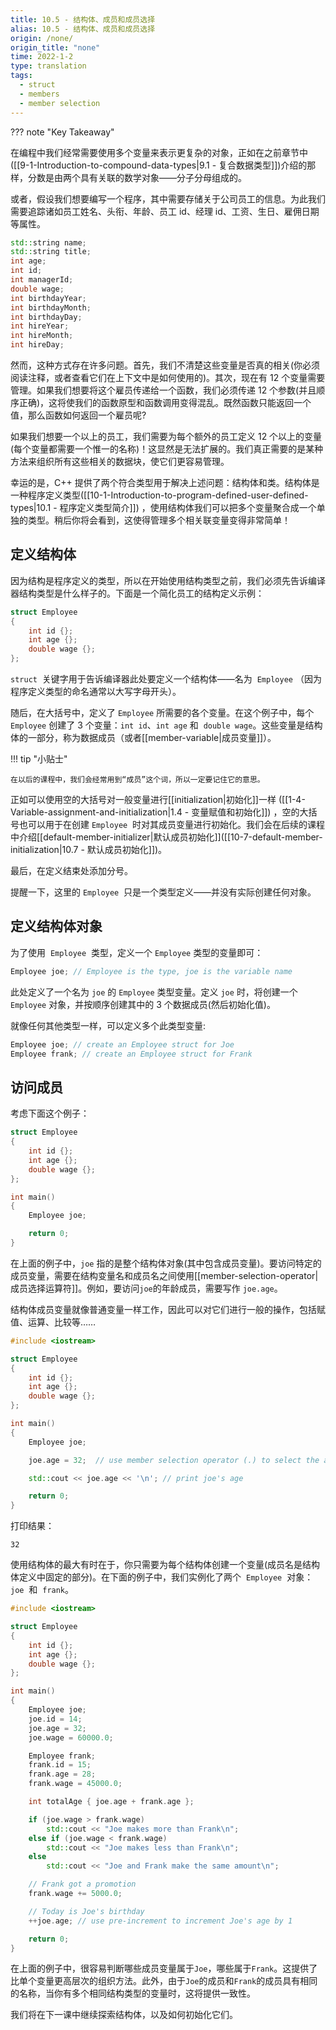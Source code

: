 ```yaml
---
title: 10.5 - 结构体、成员和成员选择
alias: 10.5 - 结构体、成员和成员选择
origin: /none/
origin_title: "none"
time: 2022-1-2
type: translation
tags:
  - struct
  - members
  - member selection
---
```


??? note "Key Takeaway"

在编程中我们经常需要使用多个变量来表示更复杂的对象，正如在之前章节中([[9-1-Introduction-to-compound-data-types|9.1 - 复合数据类型]])介绍的那样，分数是由两个具有关联的数学对象——分子分母组成的。

或者，假设我们想要编写一个程序，其中需要存储关于公司员工的信息。为此我们需要追踪诸如员工姓名、头衔、年龄、员工 id、经理 id、工资、生日、雇佣日期等属性。

```cpp
std::string name;
std::string title;
int age;
int id;
int managerId;
double wage;
int birthdayYear;
int birthdayMonth;
int birthdayDay;
int hireYear;
int hireMonth;
int hireDay;
```

然而，这种方式存在许多问题。首先，我们不清楚这些变量是否真的相关(你必须阅读注释，或者查看它们在上下文中是如何使用的)。其次，现在有 12 个变量需要管理。如果我们想要将这个雇员传递给一个函数，我们必须传递 12 个参数(并且顺序正确)，这将使我们的函数原型和函数调用变得混乱。既然函数只能返回一个值，那么函数如何返回一个雇员呢?

如果我们想要一个以上的员工，我们需要为每个额外的员工定义 12 个以上的变量(每个变量都需要一个惟一的名称)！这显然是无法扩展的。我们真正需要的是某种方法来组织所有这些相关的数据块，使它们更容易管理。

幸运的是，C++ 提供了两个符合类型用于解决上述问题：结构体和类。结构体是一种程序定义类型([[10-1-Introduction-to-program-defined-user-defined-types|10.1 - 程序定义类型简介]]) ，使用结构体我们可以把多个变量聚合成一个单独的类型。稍后你将会看到，这使得管理多个相关联变量变得非常简单！

## 定义结构体

因为结构是程序定义的类型，所以在开始使用结构类型之前，我们必须先告诉编译器结构类型是什么样子的。下面是一个简化员工的结构定义示例：

```cpp
struct Employee
{
    int id {};
    int age {};
    double wage {};
};
```

`struct`  关键字用于告诉编译器此处要定义一个结构体——名为  `Employee` （因为程序定义类型的命名通常以大写字母开头）。

随后，在大括号中，定义了 `Employee` 所需要的各个变量。在这个例子中，每个 `Employee` 创建了 3 个变量：`int id`、`int age` 和  `double wage`。这些变量是结构体的一部分，称为数据成员（或者[[member-variable|成员变量]]）。

!!! tip "小贴士"

    在以后的课程中，我们会经常用到“成员”这个词，所以一定要记住它的意思。

正如可以使用空的大括号对一般变量进行[[initialization|初始化]]一样 ([[1-4-Variable-assignment-and-initialization|1.4 - 变量赋值和初始化]]) ，空的大括号也可以用于在创建 `Employee`  时对其成员变量进行初始化。我们会在后续的课程中介绍[[default-member-initializer|默认成员初始化]]([[10-7-default-member-initialization|10.7 - 默认成员初始化]])。

最后，在定义结束处添加分号。

提醒一下，这里的 `Employee`  只是一个类型定义——并没有实际创建任何对象。

## 定义结构体对象

为了使用  `Employee`  类型，定义一个 `Employee` 类型的变量即可：

```cpp
Employee joe; // Employee is the type, joe is the variable name
```

此处定义了一个名为 `joe` 的 `Employee` 类型变量。定义 `joe` 时，将创建一个 `Employee` 对象，并按顺序创建其中的 3 个数据成员(然后初始化值)。

就像任何其他类型一样，可以定义多个此类型变量:

```cpp
Employee joe; // create an Employee struct for Joe
Employee frank; // create an Employee struct for Frank
```

## 访问成员

考虑下面这个例子：

```cpp
struct Employee
{
    int id {};
    int age {};
    double wage {};
};

int main()
{
    Employee joe;

    return 0;
}
```

在上面的例子中，`joe` 指的是整个结构体对象(其中包含成员变量)。要访问特定的成员变量，需要在结构变量名和成员名之间使用[[member-selection-operator|成员选择运算符]]。例如，要访问`joe`的年龄成员，需要写作 `joe.age`。

结构体成员变量就像普通变量一样工作，因此可以对它们进行一般的操作，包括赋值、运算、比较等……

```cpp
#include <iostream>

struct Employee
{
    int id {};
    int age {};
    double wage {};
};

int main()
{
    Employee joe;

    joe.age = 32;  // use member selection operator (.) to select the age member of variable joe

    std::cout << joe.age << '\n'; // print joe's age

    return 0;
}
```

打印结果：

```
32
```

使用结构体的最大有时在于，你只需要为每个结构体创建一个变量(成员名是结构体定义中固定的部分)。在下面的例子中，我们实例化了两个  `Employee`  对象：`joe`  和  `frank`。

```cpp
#include <iostream>

struct Employee
{
    int id {};
    int age {};
    double wage {};
};

int main()
{
    Employee joe;
    joe.id = 14;
    joe.age = 32;
    joe.wage = 60000.0;

    Employee frank;
    frank.id = 15;
    frank.age = 28;
    frank.wage = 45000.0;

    int totalAge { joe.age + frank.age };

    if (joe.wage > frank.wage)
        std::cout << "Joe makes more than Frank\n";
    else if (joe.wage < frank.wage)
        std::cout << "Joe makes less than Frank\n";
    else
        std::cout << "Joe and Frank make the same amount\n";

    // Frank got a promotion
    frank.wage += 5000.0;

    // Today is Joe's birthday
    ++joe.age; // use pre-increment to increment Joe's age by 1

    return 0;
}
```

在上面的例子中，很容易判断哪些成员变量属于`Joe`，哪些属于`Frank`。这提供了比单个变量更高层次的组织方法。此外，由于`Joe`的成员和`Frank`的成员具有相同的名称，当你有多个相同结构类型的变量时，这将提供一致性。

我们将在下一课中继续探索结构体，以及如何初始化它们。
